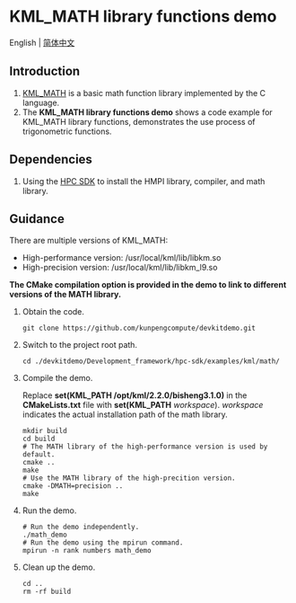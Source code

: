 # **KML_MATH library functions demo**

English | [简体中文](README.md)

## Introduction

1. [KML_MATH](https://www.hikunpeng.com/document/detail/en/kunpengaccel/math-lib/devg-kml/kunpengaccel_kml_16_0111.html)
   is a basic math function library implemented by the C language.
2. The **KML_MATH library functions demo** shows a code example for KML_MATH library functions, demonstrates the use process of trigonometric functions.

## Dependencies

1. Using the [HPC SDK](https://mirrors.huaweicloud.com/kunpeng/archive/Kunpeng_SDK/HPC/) to install the HMPI library, compiler, and math library.

## Guidance

There are multiple versions of KML_MATH:
- High-performance version: /usr/local/kml/lib/libkm.so
- High-precision version: /usr/local/kml/lib/libkm_l9.so

**The CMake compilation option is provided in the demo to link to different versions of the MATH library.**
1. Obtain the code.

   ```shell
   git clone https://github.com/kunpengcompute/devkitdemo.git
   ```

2. Switch to the project root path.

   ```shell
   cd ./devkitdemo/Development_framework/hpc-sdk/examples/kml/math/
   ```

3. Compile the demo.

   Replace **set(KML_PATH /opt/kml/2.2.0/bisheng3.1.0)** in the **CMakeLists.txt** file with **set(KML_PATH** *workspace*). *workspace* indicates the actual installation path of the math library.

   ```shell
   mkdir build
   cd build
   # The MATH library of the high-performance version is used by default.
   cmake ..
   make
   # Use the MATH library of the high-precition version.
   cmake -DMATH=precision ..
   make
   ```

4. Run the demo.

   ```shell
   # Run the demo independently.
   ./math_demo
   # Run the demo using the mpirun command.
   mpirun -n rank numbers math_demo
   ```

5. Clean up the demo.

   ```shell
   cd ..
   rm -rf build
   ```